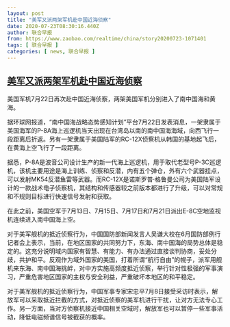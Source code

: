 ```yaml
---
layout: post
title: "美军又派两架军机赴中国近海侦察"
date: 2020-07-23T08:30:16.440Z
author: 联合早报
from: https://www.zaobao.com/realtime/china/story20200723-1071401
tags: [ 联合早报 ]
categories: [ news, 联合早报 ]
---
```

<!--1595519520000-->
[美军又派两架军机赴中国近海侦察](https://www.zaobao.com/realtime/china/story20200723-1071401)
------

<div>
<p>美国军机7月22日再次赴中国近海侦察，两架美国军机分别进入了南中国海和黄海。</p><p>据环球网报道，“南中国海战略态势感知计划”平台7月22日发表消息，一架隶属于美国海军的P-8A海上巡逻机当天出现在台湾岛以南的南中国海海域，向西飞行一段距离后折返。另有一架隶属于美国陆军的RC-12X侦察机从韩国的基地起飞后，在黄海上空飞行了一段距离。</p><p>据悉，P-8A是波音公司设计生产的新一代海上巡逻机，用于取代老型号P-3C巡逻机，该机主要用途是海上训练、侦察和反潜，内有五个弹仓，外有六个武器挂点，可以发射MK54反潜鱼雷等武器。而RC-12X是诺斯罗普·格鲁曼公司为美国陆军设计的一款战术电子侦察机，其结构和传感器较之前版本都进行了升级，可以对常规和不规则目标进行快速信号发射和获取。</p><section id="imu"><div id="dfp-ad-imu1-wrapper" class="dfp-tag-wrapper"><div id="dfp-ad-imu1" class="dfp-tag-wrapper"></div></div></section><p>在此之前，美国空军于7月13日、7月15日、7月17日和7月21日派出E-8C空地监视机连续进入南中国海上空。</p><p>对于美军舰机的抵近侦察行为，中国国防部新闻发言人吴谦大校在6月国防部例行记者会上表示，当前，在地区国家的共同努力下，东海、南中国海的局势总体是稳定的。这充分说明域内国家有智慧、有能力、有办法通过直接谈判协商，妥处分歧，共护和平。反观作为域外国家的美国，打着所谓“航行自由”的幌子，派军用舰机来东海、南中国海挑衅，对中方实施高频度抵近侦察，举行针对性极强的军事演习，严重危害地区国家的主权与安全利益，严重破坏本地区的和平稳定。</p><p>对于美军舰机的抵近侦察行为，中国军事专家宋忠平7月8日接受采访时表示，解放军可以采取抵近拦截的方式，对抵近侦察的美军机进行干扰，让对方无法专心工作。另一方面，当对方侦察机接近中国相关空域时，解放军也可以暂停一些军事活动，降低电磁频谱信号被截获的概率。</p><div id="innity-in-post"></div><div id="dfp-ad-midarticlespecial-wrapper" class="dfp-tag-wrapper"><div id="dfp-ad-midarticlespecial" class="dfp-tag-wrapper"></div></div>
</div>
